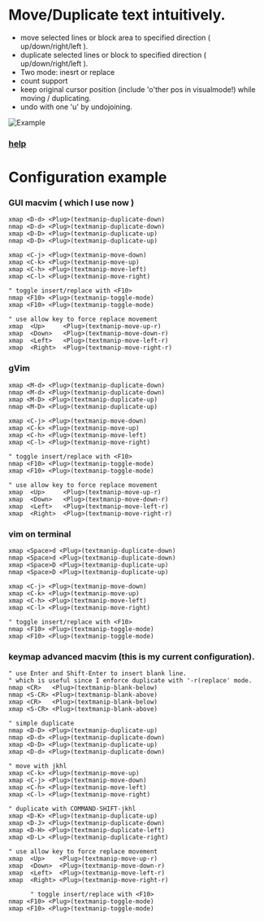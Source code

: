 # Move/Duplicate text intuitively.
  * move selected lines or block area to specified direction ( up/down/right/left ).
  * duplicate selected lines or block to specified direction ( up/down/right/left ).
  * Two mode: inesrt or replace
  * count support
  * keep original cursor position (include 'o'ther pos in visualmode!) while moving / duplicating.
  * undo with one 'u' by undojoining.

![Example](https://github.com/t9md/t9md/blob/master/img/vim-textmanip_anime.gif?raw=true)
### [help](https://github.com/t9md/vim-textmanip/blob/master/doc/textmanip.txt)

# Configuration example

### GUI macvim ( which I use now )

  ```Vim
  xmap <D-d> <Plug>(textmanip-duplicate-down)
  nmap <D-d> <Plug>(textmanip-duplicate-down)
  xmap <D-D> <Plug>(textmanip-duplicate-up)
  nmap <D-D> <Plug>(textmanip-duplicate-up)

  xmap <C-j> <Plug>(textmanip-move-down)
  xmap <C-k> <Plug>(textmanip-move-up)
  xmap <C-h> <Plug>(textmanip-move-left)
  xmap <C-l> <Plug>(textmanip-move-right)

  " toggle insert/replace with <F10>
  nmap <F10> <Plug>(textmanip-toggle-mode)
  xmap <F10> <Plug>(textmanip-toggle-mode)

  " use allow key to force replace movement
  xmap  <Up>     <Plug>(textmanip-move-up-r)
  xmap  <Down>   <Plug>(textmanip-move-down-r)
  xmap  <Left>   <Plug>(textmanip-move-left-r)
  xmap  <Right>  <Plug>(textmanip-move-right-r)
  ```

### gVim

  ```Vim
  xmap <M-d> <Plug>(textmanip-duplicate-down)
  nmap <M-d> <Plug>(textmanip-duplicate-down)
  xmap <M-D> <Plug>(textmanip-duplicate-up)
  nmap <M-D> <Plug>(textmanip-duplicate-up)

  xmap <C-j> <Plug>(textmanip-move-down)
  xmap <C-k> <Plug>(textmanip-move-up)
  xmap <C-h> <Plug>(textmanip-move-left)
  xmap <C-l> <Plug>(textmanip-move-right)

  " toggle insert/replace with <F10>
  nmap <F10> <Plug>(textmanip-toggle-mode)
  xmap <F10> <Plug>(textmanip-toggle-mode)

  " use allow key to force replace movement
  xmap  <Up>     <Plug>(textmanip-move-up-r)
  xmap  <Down>   <Plug>(textmanip-move-down-r)
  xmap  <Left>   <Plug>(textmanip-move-left-r)
  xmap  <Right>  <Plug>(textmanip-move-right-r)
  ```

### vim on terminal

  ```Vim
  xmap <Space>d <Plug>(textmanip-duplicate-down)
  nmap <Space>d <Plug>(textmanip-duplicate-down)
  xmap <Space>D <Plug>(textmanip-duplicate-up)
  nmap <Space>D <Plug>(textmanip-duplicate-up)

  xmap <C-j> <Plug>(textmanip-move-down)
  xmap <C-k> <Plug>(textmanip-move-up)
  xmap <C-h> <Plug>(textmanip-move-left)
  xmap <C-l> <Plug>(textmanip-move-right)

  " toggle insert/replace with <F10>
  nmap <F10> <Plug>(textmanip-toggle-mode)
  xmap <F10> <Plug>(textmanip-toggle-mode)
  ```


### keymap advanced macvim (this is my current configuration).

  ```Vim
  " use Enter and Shift-Enter to insert blank line.
  " which is useful since I enforce duplicate with '-r(replace' mode.
  nmap <CR>   <Plug>(textmanip-blank-below)
  nmap <S-CR> <Plug>(textmanip-blank-above)
  xmap <CR>   <Plug>(textmanip-blank-below)
  xmap <S-CR> <Plug>(textmanip-blank-above)

  " simple duplicate
  nmap <D-D> <Plug>(textmanip-duplicate-up)
  nmap <D-d> <Plug>(textmanip-duplicate-down)
  xmap <D-D> <Plug>(textmanip-duplicate-up)
  xmap <D-d> <Plug>(textmanip-duplicate-down)
         
  " move with jkhl
  xmap <C-k> <Plug>(textmanip-move-up)
  xmap <C-j> <Plug>(textmanip-move-down)
  xmap <C-h> <Plug>(textmanip-move-left)
  xmap <C-l> <Plug>(textmanip-move-right)

  " duplicate with COMMAND-SHIFT-jkhl
  xmap <D-K> <Plug>(textmanip-duplicate-up)
  xmap <D-J> <Plug>(textmanip-duplicate-down)
  xmap <D-H> <Plug>(textmanip-duplicate-left)
  xmap <D-L> <Plug>(textmanip-duplicate-right)

  " use allow key to force replace movement
  xmap  <Up>    <Plug>(textmanip-move-up-r)
  xmap  <Down>  <Plug>(textmanip-move-down-r)
  xmap  <Left>  <Plug>(textmanip-move-left-r)
  xmap  <Right> <Plug>(textmanip-move-right-r)

        " toggle insert/replace with <F10>
  nmap <F10> <Plug>(textmanip-toggle-mode)
  xmap <F10> <Plug>(textmanip-toggle-mode)
  ```
